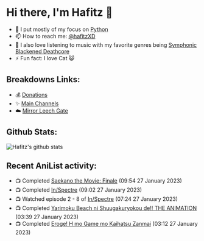 # Hi there, I'm Hafitz 👋
- 🐍 I put mostly of my focus on [Python](https://python.org)
- 📫 How to reach me: [@hafitzXD](https://t.me/hafitzXD)
- 🎵 I also love listening to music with my favorite genres being [Symphonic Blackened Deathcore](https://youtu.be/qyYmS_iBcy4)
- ⚡ Fun fact: I love Cat 😺

## Breakdowns Links:
- 💰 [Donations](https://t.me/TheBreakdowns/2)
- ✨ [Main Channels](https://t.me/TheBreakdowns)
- ☁️ [Mirror Leech Gate](https://t.me/BreakdownsGate)

## Github Stats:
![Hafitz's github stats](https://github-readme-stats.vercel.app/api?username=breakdowns&show_icons=true&count_private=true&bg_color=00000000&text_color=777)

## Recent AniList activity:
<!-- ANILIST_ACTIVITY:start -->

-   📺 Completed [Saekano the Movie: Finale](https://anilist.co/anime/100675) (09:54 27 January 2023)
-   📺 Completed [In/Spectre](https://anilist.co/anime/107201) (09:02 27 January 2023)
-   📺 Watched episode 2 - 8 of [In/Spectre](https://anilist.co/anime/107201) (07:24 27 January 2023)
-   📺 Completed [Yarimoku Beach ni Shuugakuryokou de!! THE ANIMATION](https://anilist.co/anime/98433) (03:39 27 January 2023)
-   📺 Completed [Eroge! H mo Game mo Kaihatsu Zanmai](https://anilist.co/anime/10779) (03:12 27 January 2023)

<!-- ANILIST_ACTIVITY:end -->
